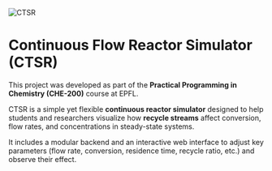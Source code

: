 ![CTSR](https://raw.githubusercontent.com/plotly/dash-sample-apps/main/apps/dash-cstr/images/reactor_diagram.png)

# Continuous Flow Reactor Simulator (CTSR)

This project was developed as part of the **Practical Programming in Chemistry (CHE-200)** course at EPFL.

CTSR is a simple yet flexible **continuous reactor simulator** designed to help students and researchers visualize how **recycle streams** affect conversion, flow rates, and concentrations in steady-state systems.

It includes a modular backend and an interactive web interface to adjust key parameters (flow rate, conversion, residence time, recycle ratio, etc.) and observe their effect.